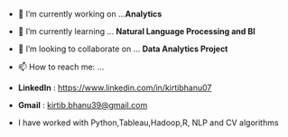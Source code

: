 - 🔭 I’m currently working on ...**Analytics**
- 🌱 I’m currently learning ... **Natural Language Processing and BI**
- 👯 I’m looking to collaborate on ... **Data Analytics Project**

- 📫 How to reach me: ...
- **LinkedIn** : https://www.linkedin.com/in/kirtibhanu07
-  **Gmail** : kirtib.bhanu39@gmail.com
- I have worked with Python,Tableau,Hadoop,R, NLP and CV algorithms
